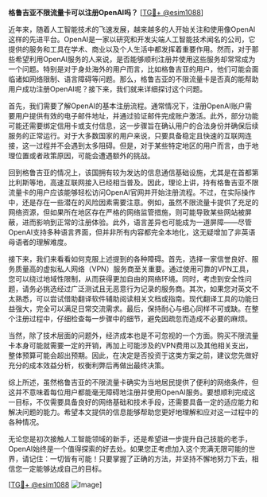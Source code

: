 **格鲁吉亚不限流量卡可以注册OpenAI吗？** [[TG💪+ @esim1088](https://t.me/s/esim1088)]

近年来，随着人工智能技术的飞速发展，越来越多的人开始关注和使用像OpenAI这样的先进平台。OpenAI是一家以研究和开发尖端人工智能技术闻名的公司，它提供的服务和工具在学术、商业以及个人生活中都发挥着重要作用。然而，对于那些希望利用OpenAI服务的人来说，是否能够顺利注册并使用这些服务却常常成为一个问题。特别是对于身处海外的用户而言，比如格鲁吉亚的用户，他们可能会面临诸如网络限制、语言障碍等问题。那么，格鲁吉亚的不限流量卡是否真的能帮助用户成功注册OpenAI呢？接下来，我们就来详细探讨这个问题。

首先，我们需要了解OpenAI的基本注册流程。通常情况下，注册OpenAI账户需要用户提供有效的电子邮件地址，并通过验证邮件完成账户激活。此外，部分功能可能还需要绑定信用卡或支付信息，这一步骤旨在确认用户的合法身份并确保后续服务的正常运行。对于大多数国家的用户来说，只要具备稳定且快速的互联网连接，这一过程并不会遇到太多阻碍。但是，对于某些特定地区的用户而言，由于地理位置或者政策原因，可能会遭遇额外的挑战。

回到格鲁吉亚的情况上，该国拥有较为发达的信息通信基础设施，尤其是在首都第比利斯等地，高速互联网接入已经相当普及。因此，理论上讲，持有格鲁吉亚不限流量卡的用户应该能够轻松访问OpenAI官网并开始注册流程。不过，在实际操作中，还是存在一些潜在的风险因素需要注意。例如，虽然不限流量卡提供了充足的网络资源，但如果所在地区存在严格的网络监管措施，则可能导致某些网站被屏蔽，进而影响到正常的注册体验。此外，语言差异也可能成为一道屏障——尽管OpenAI支持多种语言界面，但并非所有内容都完全本地化，这无疑增加了非英语母语者的理解难度。

接下来，我们来看看如何克服上述提到的各种障碍。首先，选择一家信誉良好、服务质量高的虚拟私人网络（VPN）服务商至关重要。通过使用可靠的VPN工具，您可以绕过地域性限制，从而获得更加自由的网络环境。同时，考虑到安全性问题，请务必挑选经过广泛测试且无恶意行为记录的服务商。其次，如果您对英文不太熟悉，可以尝试借助翻译软件辅助阅读相关文档或指南。现代翻译工具的功能日益强大，完全可以满足日常交流需求。最后，保持耐心与细心同样不可或缺。在整个注册过程中，仔细检查每一步骤中的细节，避免因疏忽而造成不必要的麻烦。

当然，除了技术层面的问题外，经济成本也是不可忽视的一个方面。购买不限流量卡本身可能就需要一定的开销，再加上可能涉及的VPN费用以及其他相关支出，整体预算可能会超出预期。因此，在决定是否投资于这类方案之前，建议您先做好充分的成本效益分析，权衡利弊后再做出最终决策。

综上所述，虽然格鲁吉亚的不限流量卡确实为当地居民提供了便利的网络条件，但这并不意味着每位用户都能毫无障碍地注册并使用OpenAI服务。要想顺利完成这一目标，不仅需要具备良好的网络基础和技术手段，还需要具备一定的适应能力和解决问题的能力。希望本文提供的信息能够帮助您更好地理解和应对这一过程中的各种情况。

无论您是初次接触人工智能领域的新手，还是希望进一步提升自己技能的老手，OpenAI始终是一个值得探索的好去处。如果您正考虑加入这个充满无限可能的世界，请记住：一切皆有可能！只要掌握了正确的方法，并坚持不懈地努力下去，相信您一定能够达成自己的目标。

[[TG💪+ @esim1088](https://t.me/s/esim1088) ![Image](https://i.postimg.cc/4NQfJmqS/Snipaste-2025-05-13-00-14-12.png)]